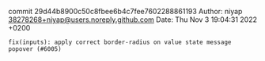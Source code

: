 commit 29d44b8900c50c8fbee6b4c7fee7602288861193
Author: niyap <38278268+niyap@users.noreply.github.com>
Date:   Thu Nov 3 19:04:31 2022 +0200

    fix(inputs): apply correct border-radius on value state message popover (#6005)
